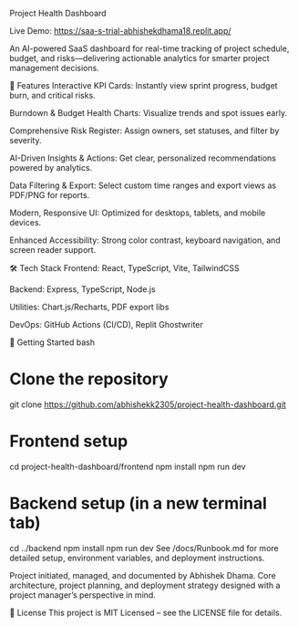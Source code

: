 Project Health Dashboard

Live Demo: https://saa-s-trial-abhishekdhama18.replit.app/

An AI-powered SaaS dashboard for real-time tracking of project schedule, budget, and risks—delivering actionable analytics for smarter project management decisions.

🚀 Features
Interactive KPI Cards: Instantly view sprint progress, budget burn, and critical risks.

Burndown & Budget Health Charts: Visualize trends and spot issues early.

Comprehensive Risk Register: Assign owners, set statuses, and filter by severity.

AI-Driven Insights & Actions: Get clear, personalized recommendations powered by analytics.

Data Filtering & Export: Select custom time ranges and export views as PDF/PNG for reports.

Modern, Responsive UI: Optimized for desktops, tablets, and mobile devices.

Enhanced Accessibility: Strong color contrast, keyboard navigation, and screen reader support.

🛠️ Tech Stack
Frontend: React, TypeScript, Vite, TailwindCSS

Backend: Express, TypeScript, Node.js

Utilities: Chart.js/Recharts, PDF export libs

DevOps: GitHub Actions (CI/CD), Replit Ghostwriter

🏁 Getting Started
bash
# Clone the repository
git clone https://github.com/abhishekk2305/project-health-dashboard.git

# Frontend setup
cd project-health-dashboard/frontend
npm install
npm run dev

# Backend setup (in a new terminal tab)
cd ../backend
npm install
npm run dev
See /docs/Runbook.md for more detailed setup, environment variables, and deployment instructions.



Project initiated, managed, and documented by Abhishek Dhama. Core architecture, project planning, and deployment strategy designed with a project manager’s perspective in mind.

📝 License
This project is MIT Licensed – see the LICENSE file for details.


